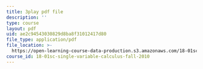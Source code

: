 ```yaml
---
title: 3play pdf file
description: ''
type: course
layout: pdf
uid: ae2c94543030829d8ba8f31012417d80
file_type: application/pdf
file_location: >-
  https://open-learning-course-data-production.s3.amazonaws.com/18-01sc-single-variable-calculus-fall-2010/ae2c94543030829d8ba8f31012417d80_eRCN3daFCmU.pdf
course_id: 18-01sc-single-variable-calculus-fall-2010
---
```

